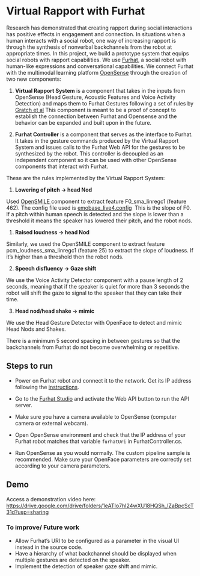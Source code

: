 # Virtual Rapport with Furhat

Research has demonstrated that creating rapport during social interactions has positive effects in engagement and connection. In situations when a human interacts with a social robot, one way of increasing rapport is through the synthesis of nonverbal backchannels from the robot at appropriate times. In this project, we build a prototype system that equips social robots with rapport capabilities. We use [Furhat](https://furhatrobotics.com/), a social robot with human-like expressions and conversational capabilities. We connect Furhat with the multimodal learning platform [OpenSense](https://github.com/ihp-lab/OpenSense/tree/master) through the creation of two new components:

1. **Virtual Rapport System** is a component that takes in the inputs from OpenSense (Head Gesture, Acoustic Features and Voice Activity Detection) and maps them to Furhat Gestures following a set of rules by [Gratch et al](https://ict.usc.edu/pubs/Virtual%20Rapport.pdf) This component is meant to be a proof of concept to establish the connection between Furhat and Opensense and the behavior can be expanded and built upon in the future.

2. **Furhat Controller** is a component that serves as the interface to Furhat. It takes in the gesture commands produced by the Virtual Rapport System and issues calls to the Furhat Web API for the gestures to be synthesized by the robot. This controller is decoupled as an independent component so it can be used with other OpenSense components that interact with Furhat.

These are the rules implemented by the Virtual Rapport System:

1. **Lowering of pitch -> head Nod**

Used [OpenSMILE ](https://audeering.github.io/opensmile/get-started.html#default-feature-sets)component to extract feature F0\_sma\_linregc1 (feature 462). The config file used is [emobase\_live4.config](https://github.com/ihp-lab/OpenSense/blob/master/Documents/WPF%20Application%20Samples/5%20-%20openSMILE%20for%20signal%20processing/openSMILE/sample2/opensmile_emobase_live4.conf)  This is the slope of F0. If a pitch within human speech is detected and the slope is lower than a threshold it means the speaker has lowered their pitch, and the robot nods.

1. **Raised loudness -> head Nod**

Similarly, we used the OpenSMILE component to extract feature pcm\_loudness\_sma\_linregc1 (feature 25) to extract the slope of loudness. If it’s higher than a threshold then the robot nods.

2. **Speech disfluency -> Gaze shift**

We use the Voice Activity Detector component with a pause length of 2 seconds, meaning that if the speaker is quiet for more than 3 seconds the robot will shift the gaze to signal to the speaker that they can take their time. 

3. **Head nod/head shake -> mimic** 

We use the Head Gesture Detector with OpenFace to detect and mimic Head Nods and Shakes. 

There is a minimum 5 second spacing in between gestures so that the backchannels from Furhat do not become overwhelming or repetitive.

## Steps to run

- Power on Furhat robot and connect it to the network. Get its IP address following the [instructions](https://docs.furhat.io/internet/#step-3-connect-furhat-to-your-wifi).

- Go to the [Furhat Studio](https://docs.furhat.io/robot/#accessing-the-robot-in-furhat-studio) and activate the Web API button to run the API server.

- Make sure you have a camera available to OpenSense (computer camera or external webcam).

- Open OpenSense environment and check that the IP address of your Furhat robot matches that variable `furhatUri` in FurhatController.cs.

- Run OpenSense as you would normally. The custom pipeline sample is recommended. Make sure your OpenFace parameters are correctly set according to your camera parameters.

## Demo
Access a demonstration video here: https://drive.google.com/drive/folders/1eATIo7hI24wXU18HQSh_lZaBpcScT31d?usp=sharing

### To improve/ Future work

- Allow Furhat’s URI to be configured as a parameter in the visual UI instead in the source code.
- Have a hierarchy of what backchannel should be displayed when multiple gestures are detected on the speaker.
- Implement the detection of speaker gaze shift and mimic.
